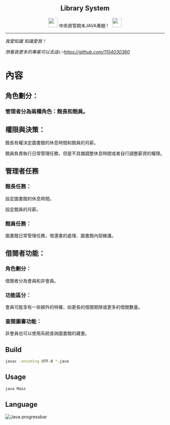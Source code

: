 <p align="center">
 <h2 align="center">Library System</h2>
 <p align="center"><img style="margin-bottom:-10px; height: 30px; width:30px;  " src="https://readme-components.vercel.app/api?component=logo&logo=react&fill=linear-gradient%2862deg%2C%20%238EC5FC%200%25%2C%20%23E0C3FC%20100%25%29%3B%0A&text=false&animation=spin"/>
 中央資管期末JAVA專題 !
<img style="margin-bottom:-10px; height: 30px; width:30px;  margin-left: 10px;" src="https://readme-components.vercel.app/api?component=logo&logo=react&fill=linear-gradient%2862deg%2C%20%238EC5FC%200%25%2C%20%23E0C3FC%20100%25%29%3B%0A&text=false&animation=spin"/></p>
</p>
<hr>

*我愛知識 知識愛我！*

*想看我更多的專案可以去這👉https://github.com/1104030360*
# 內容
## 角色劃分：
### 管理者分為兩種角色：館長和館員。
## 權限與決策：
  館長有權決定圖書館的休息時間和館員的月薪。

  館員負責執行日常管理任務，但是不具備調整休息時間或者自行調整薪資的權限。
  
## 管理者任務
### 館長任務：
  設定圖書館的休息時間。
  
  設定館員的月薪。
### 館員任務：
  圖書館日常管理任務，借還書的處理、圖書館內部維護。

## 借閱者功能：
### 角色劃分：
  借閱者分為會員和非會員。
### 功能區分：
  會員可能享有一些額外的特權，如更長的借閱期限或更多的借閱數量。
### 查閱圖書功能：
  非會員也可以使用系統查詢圖書館的藏書。



## Build

```sh
javac -encoding UTF-8 *.java
```

## Usage

```sh
java Main
```
## Language


![Java progressbar](https://readme-components.vercel.app/api?component=linearprogress&value=100&skill=Java&fill=linear-gradient%2862deg%2C%20%238EC5FC%200%25%2C%20%23E0C3FC%20100%25%29%3B%0A)

